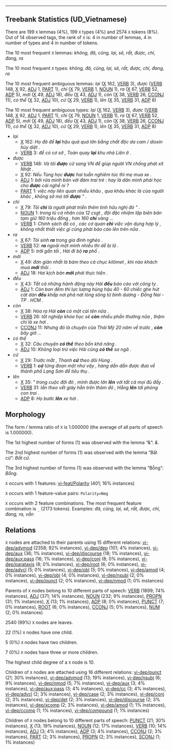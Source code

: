 

--------------------------------------------------------------------------------

## Treebank Statistics (UD_Vietnamese)

There are 199 `X` lemmas (4%), 199 `X` types (4%) and 2574 `X` tokens (8%).
Out of 14 observed tags, the rank of `X` is: 4 in number of lemmas, 4 in number of types and 4 in number of tokens.

The 10 most frequent `X` lemmas: <em>không, đã, cũng, lại, sẽ, rất, được, chỉ, đang, ra</em>

The 10 most frequent `X` types:  <em>không, đã, cũng, lại, sẽ, rất, được, chỉ, đang, ra</em>

The 10 most frequent ambiguous lemmas: <em>lại</em> ([X]() 162, [VERB]() 3), <em>được</em> ([VERB]() 148, [X]() 92, [ADJ]() 1, [PART]() 1), <em>chỉ</em> ([X]() 79, [VERB]() 1, [NOUN]() 1), <em>ra</em> ([X]() 67, [VERB]() 52, [ADP]() 5), <em>mới</em> ([X]() 49, [ADJ]() 18), <em>đều</em> ([X]() 43, [ADJ]() 1), <em>còn</em> ([X]() 38, [VERB]() 26, [CCONJ]() 11), <em>có thể</em> ([X]() 32, [ADJ]() 10), <em>cứ</em> ([X]() 29, [VERB]() 1), <em>lên</em> ([X]() 35, [VERB]() 31, [ADP]() 8)

The 10 most frequent ambiguous types:  <em>lại</em> ([X]() 162, [VERB]() 3), <em>được</em> ([VERB]() 148, [X]() 92, [ADJ]() 1, [PART]() 1), <em>chỉ</em> ([X]() 79, [NOUN]() 1, [VERB]() 1), <em>ra</em> ([X]() 67, [VERB]() 52, [ADP]() 5), <em>mới</em> ([X]() 49, [ADJ]() 18), <em>đều</em> ([X]() 43, [ADJ]() 1), <em>còn</em> ([X]() 38, [VERB]() 26, [CCONJ]() 11), <em>có thể</em> ([X]() 32, [ADJ]() 10), <em>cứ</em> ([X]() 29, [VERB]() 1), <em>lên</em> ([X]() 35, [VERB]() 31, [ADP]() 8)


* <em>lại</em>
  * [X]() 162: <em>Họ đã để <b>lại</b> hậu quả quá lớn bằng chất độc da cam / dioxin hủy diệt .</em>
  * [VERB]() 3: <em>để có cơ sở , Toàn quay <b>lại</b> khu nhà Liên ở .</em>
* <em>được</em>
  * [VERB]() 148: <em>Và tôi <b>được</b> cử sang VN để giúp người VN chống phát xít Nhật .</em>
  * [X]() 92: <em>Nếu Tùng học <b>được</b> hai tuần nghiêm túc thì mẹ mua xe .</em>
  * [ADJ]() 1: <em>bởi rứa mình bàn với đám trai trẻ : hay là dân mình phải học cho <b>được</b> cái nghề ni ?</em>
  * [PART]() 1: <em>việc này liên quan nhiều khâu , qua khâu khác là của người khác , không sờ mó tới <b>được</b> " .</em>
* <em>chỉ</em>
  * [X]() 79: <em>Tôi <b>chỉ</b> là người phát triển thêm tình hữu nghị đó " .</em>
  * [NOUN]() 1: <em>trong tủ cá nhân của 12 csgt , đội đặc nhiệm lập biên bản tạm giữ 160 triệu đồng , hơn 160 <b>chỉ</b> vàng ...</em>
  * [VERB]() 1: <em>Chính sách đã có , các cơ quan <b>chỉ</b> việc vận dụng hợp lý , không nhất thiết việc gì cũng phải báo cáo lên trên nữa .</em>
* <em>ra</em>
  * [X]() 67: <em>Tôi sinh <b>ra</b> trong gia đình nghèo .</em>
  * [VERB]() 52: <em><b>ra</b> ngoài một mình nhiều thì dễ bị lộ .</em>
  * [ADP]() 5: <em>trời gần tối , Hải đi bộ <b>ra</b> phố .</em>
* <em>mới</em>
  * [X]() 49: <em>đơn giản nhất là bám theo cả chục kilômet , khi nào khách mua <b>mới</b> thôi .</em>
  * [ADJ]() 18: <em>Hai kịch bản <b>mới</b> phải thực hiện .</em>
* <em>đều</em>
  * [X]() 43: <em>Tất cả những hành động này Hải <b>đều</b> báo cáo với công ty .</em>
  * [ADJ]() 1: <em>Còn ban đêm thì lực lượng hùng hậu 40 - 60 chiếc ghe hút cát dàn <b>đều</b> khắp nơi phá nát lòng sông từ bình dương - Đồng Nai - TP . HCM .</em>
* <em>còn</em>
  * [X]() 38: <em>Hóa ra Hải <b>còn</b> có một cái tên nữa .</em>
  * [VERB]() 26: <em>tốt nghiệp khóa học sẽ <b>còn</b> nhiều phần thưởng nữa , thậm chí là xe hơi .</em>
  * [CCONJ]() 11: <em>Nhưng đó là chuyện của Thái Mỹ 20 năm về trước , <b>còn</b> bây giờ ...</em>
* <em>có thể</em>
  * [X]() 32: <em>Câu chuyện <b>có thể</b> theo bốn khả năng .</em>
  * [ADJ]() 10: <em>Không loại trừ việc Hải cũng <b>có thể</b> sa ngã .</em>
* <em>cứ</em>
  * [X]() 29: <em>Trước mắt , Thanh <b>cứ</b> theo dõi Hùng .</em>
  * [VERB]() 1: <em><b>cứ</b> từng đoạn một như vậy , hàng dần dần được đưa về thành phố Lạng Sơn để tiêu thụ .</em>
* <em>lên</em>
  * [X]() 35: <em>" trong cuộc đời đó , mình được lớn <b>lên</b> với tất cả mọi đủ đầy .</em>
  * [VERB]() 31: <em>lần theo vết giày hằn trên thảm đỏ , Hằng <b>lên</b> tới phòng con trai .</em>
  * [ADP]() 8: <em>Họ bước <b>lên</b> xe hơi .</em>

## Morphology

The form / lemma ratio of `X` is 1.000000 (the average of all parts of speech is 1.000000).

The 1st highest number of forms (1) was observed with the lemma “&”: <em>&</em>.

The 2nd highest number of forms (1) was observed with the lemma “Bất cứ”: <em>Bất cứ</em>.

The 3rd highest number of forms (1) was observed with the lemma “Bỗng”: <em>Bỗng</em>.

`X` occurs with 1 features: [vi-feat/Polarity]() (401; 16% instances)

`X` occurs with 1 feature-value pairs: `Polarity=Neg`

`X` occurs with 2 feature combinations.
The most frequent feature combination is `_` (2173 tokens).
Examples: <em>đã, cũng, lại, sẽ, rất, được, chỉ, đang, ra, vẫn</em>


## Relations

`X` nodes are attached to their parents using 15 different relations: [vi-dep/advmod]() (2358; 92% instances), [vi-dep/dep]() (101; 4% instances), [vi-dep/aux]() (36; 1% instances), [vi-dep/discourse]() (18; 1% instances), [vi-dep/aux:pass]() (16; 1% instances), [vi-dep/conj]() (8; 0% instances), [vi-dep/parataxis]() (8; 0% instances), [vi-dep/root]() (6; 0% instances), [vi-dep/advcl]() (5; 0% instances), [vi-dep/obl]() (5; 0% instances), [vi-dep/amod]() (4; 0% instances), [vi-dep/obj]() (4; 0% instances), [vi-dep/nsubj]() (2; 0% instances), [vi-dep/punct]() (2; 0% instances), [vi-dep/nmod]() (1; 0% instances)

Parents of `X` nodes belong to 10 different parts of speech: [VERB]() (1899; 74% instances), [ADJ]() (371; 14% instances), [NOUN]() (232; 9% instances), [PROPN]() (31; 1% instances), [X]() (13; 1% instances), [ADP]() (8; 0% instances), [PUNCT]() (7; 0% instances), [ROOT]() (6; 0% instances), [CCONJ]() (5; 0% instances), [NUM]() (2; 0% instances)

2540 (99%) `X` nodes are leaves.

22 (1%) `X` nodes have one child.

5 (0%) `X` nodes have two children.

7 (0%) `X` nodes have three or more children.

The highest child degree of a `X` node is 10.

Children of `X` nodes are attached using 16 different relations: [vi-dep/punct]() (21; 30% instances), [vi-dep/advmod]() (13; 19% instances), [vi-dep/nsubj]() (6; 9% instances), [vi-dep/nmod]() (5; 7% instances), [vi-dep/aux]() (3; 4% instances), [vi-dep/aux:pass]() (3; 4% instances), [vi-dep/cc]() (3; 4% instances), [vi-dep/advcl]() (2; 3% instances), [vi-dep/case]() (2; 3% instances), [vi-dep/conj]() (2; 3% instances), [vi-dep/det]() (2; 3% instances), [vi-dep/discourse]() (2; 3% instances), [vi-dep/xcomp]() (2; 3% instances), [vi-dep/amod]() (1; 1% instances), [vi-dep/ccomp]() (1; 1% instances), [vi-dep/compound]() (1; 1% instances)

Children of `X` nodes belong to 10 different parts of speech: [PUNCT]() (21; 30% instances), [X]() (13; 19% instances), [NOUN]() (12; 17% instances), [VERB]() (10; 14% instances), [ADJ]() (3; 4% instances), [ADP]() (3; 4% instances), [CCONJ]() (2; 3% instances), [PART]() (2; 3% instances), [PROPN]() (2; 3% instances), [SCONJ]() (1; 1% instances)

